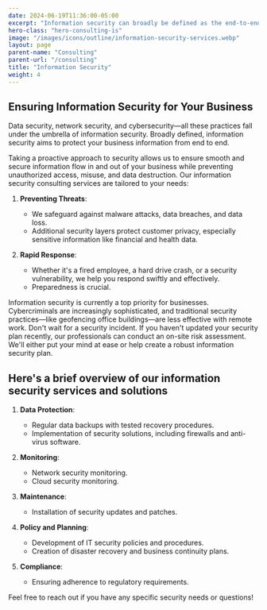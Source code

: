 ```yaml
---
date: 2024-06-19T11:36:00-05:00
excerpt: "Information security can broadly be defined as the end-to-end protection of your business information."
hero-class: "hero-consulting-is"
image: "/images/icons/outline/information-security-services.webp"
layout: page
parent-name: "Consulting"
parent-url: "/consulting"
title: "Information Security"
weight: 4
---
```


## Ensuring Information Security for Your Business

Data security, network security, and cybersecurity—all these practices fall under the umbrella of information security. Broadly defined, information security aims to protect your business information from end to end.

Taking a proactive approach to security allows us to ensure smooth and secure information flow in and out of your business while preventing unauthorized access, misuse, and data destruction. Our information security consulting services are tailored to your needs:

1. **Preventing Threats**:
   - We safeguard against malware attacks, data breaches, and data loss.
   - Additional security layers protect customer privacy, especially sensitive information like financial and health data.

2. **Rapid Response**:
   - Whether it's a fired employee, a hard drive crash, or a security vulnerability, we help you respond swiftly and effectively.
   - Preparedness is crucial.

Information security is currently a top priority for businesses. Cybercriminals are increasingly sophisticated, and traditional security practices—like geofencing office buildings—are less effective with remote work. Don't wait for a security incident. If you haven't updated your security plan recently, our professionals can conduct an on-site risk assessment. We'll either put your mind at ease or help create a robust information security plan.

## Here's a brief overview of our information security services and solutions

1. **Data Protection**:
   - Regular data backups with tested recovery procedures.
   - Implementation of security solutions, including firewalls and anti-virus software.

2. **Monitoring**:
   - Network security monitoring.
   - Cloud security monitoring.

3. **Maintenance**:
   - Installation of security updates and patches.

4. **Policy and Planning**:
   - Development of IT security policies and procedures.
   - Creation of disaster recovery and business continuity plans.

5. **Compliance**:
   - Ensuring adherence to regulatory requirements.

Feel free to reach out if you have any specific security needs or questions!
